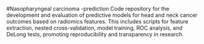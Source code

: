 #Nasopharyngeal carcinoma -prediction
Code repository for the development and evaluation of predictive models for head and neck cancer outcomes based on radiomics features. This includes scripts for feature extraction, nested cross-validation, model training, ROC analysis, and DeLong tests, promoting reproducibility and transparency in research.
